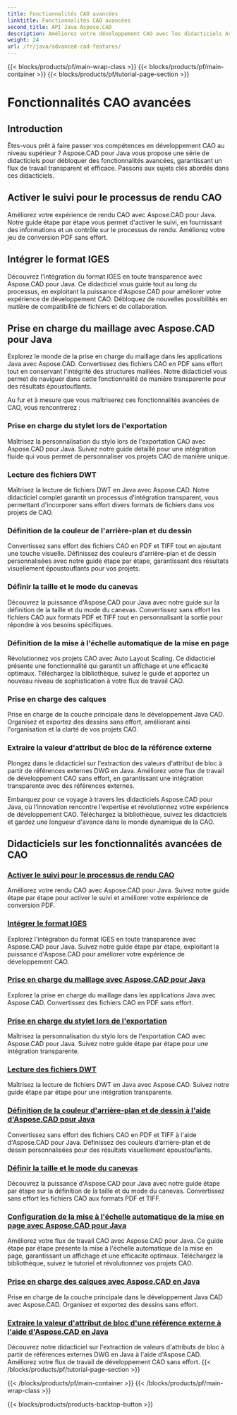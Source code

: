 ```yaml
---
title: Fonctionnalités CAO avancées
linktitle: Fonctionnalités CAO avancées
second_title: API Java Aspose.CAD
description: Améliorez votre développement CAO avec les didacticiels Aspose.CAD pour Java. Apprenez à activer le suivi, à intégrer le format IGES, à prendre en charge le maillage principal, à personnaliser l'exportation du stylet, à lire les fichiers DWT, etc.
weight: 24
url: /fr/java/advanced-cad-features/
---
```


{{< blocks/products/pf/main-wrap-class >}}
{{< blocks/products/pf/main-container >}}
{{< blocks/products/pf/tutorial-page-section >}}

# Fonctionnalités CAO avancées


## Introduction

Êtes-vous prêt à faire passer vos compétences en développement CAO au niveau supérieur ? Aspose.CAD pour Java vous propose une série de didacticiels pour débloquer des fonctionnalités avancées, garantissant un flux de travail transparent et efficace. Passons aux sujets clés abordés dans ces didacticiels.

## Activer le suivi pour le processus de rendu CAO
Améliorez votre expérience de rendu CAO avec Aspose.CAD pour Java. Notre guide étape par étape vous permet d'activer le suivi, en fournissant des informations et un contrôle sur le processus de rendu. Améliorez votre jeu de conversion PDF sans effort.

## Intégrer le format IGES
Découvrez l'intégration du format IGES en toute transparence avec Aspose.CAD pour Java. Ce didacticiel vous guide tout au long du processus, en exploitant la puissance d'Aspose.CAD pour améliorer votre expérience de développement CAO. Débloquez de nouvelles possibilités en matière de compatibilité de fichiers et de collaboration.

## Prise en charge du maillage avec Aspose.CAD pour Java
Explorez le monde de la prise en charge du maillage dans les applications Java avec Aspose.CAD. Convertissez des fichiers CAO en PDF sans effort tout en conservant l'intégrité des structures maillées. Notre didacticiel vous permet de naviguer dans cette fonctionnalité de manière transparente pour des résultats époustouflants.

Au fur et à mesure que vous maîtriserez ces fonctionnalités avancées de CAO, vous rencontrerez :

### Prise en charge du stylet lors de l'exportation
Maîtrisez la personnalisation du stylo lors de l'exportation CAO avec Aspose.CAD pour Java. Suivez notre guide détaillé pour une intégration fluide qui vous permet de personnaliser vos projets CAO de manière unique.

### Lecture des fichiers DWT
Maîtrisez la lecture de fichiers DWT en Java avec Aspose.CAD. Notre didacticiel complet garantit un processus d'intégration transparent, vous permettant d'incorporer sans effort divers formats de fichiers dans vos projets de CAO.

### Définition de la couleur de l'arrière-plan et du dessin
Convertissez sans effort des fichiers CAO en PDF et TIFF tout en ajoutant une touche visuelle. Définissez des couleurs d'arrière-plan et de dessin personnalisées avec notre guide étape par étape, garantissant des résultats visuellement époustouflants pour vos projets.

### Définir la taille et le mode du canevas
Découvrez la puissance d'Aspose.CAD pour Java avec notre guide sur la définition de la taille et du mode du canevas. Convertissez sans effort les fichiers CAO aux formats PDF et TIFF tout en personnalisant la sortie pour répondre à vos besoins spécifiques.

### Définition de la mise à l'échelle automatique de la mise en page
Révolutionnez vos projets CAO avec Auto Layout Scaling. Ce didacticiel présente une fonctionnalité qui garantit un affichage et une efficacité optimaux. Téléchargez la bibliothèque, suivez le guide et apportez un nouveau niveau de sophistication à votre flux de travail CAO.

### Prise en charge des calques
Prise en charge de la couche principale dans le développement Java CAD. Organisez et exportez des dessins sans effort, améliorant ainsi l'organisation et la clarté de vos projets CAO.

### Extraire la valeur d'attribut de bloc de la référence externe
Plongez dans le didacticiel sur l'extraction des valeurs d'attribut de bloc à partir de références externes DWG en Java. Améliorez votre flux de travail de développement CAO sans effort, en garantissant une intégration transparente avec des références externes.

Embarquez pour ce voyage à travers les didacticiels Aspose.CAD pour Java, où l'innovation rencontre l'expertise et révolutionnez votre expérience de développement CAO. Téléchargez la bibliothèque, suivez les didacticiels et gardez une longueur d'avance dans le monde dynamique de la CAO.
## Didacticiels sur les fonctionnalités avancées de CAO
### [Activer le suivi pour le processus de rendu CAO](./enable-tracking-for-cad-rendering-process/)
Améliorez votre rendu CAO avec Aspose.CAD pour Java. Suivez notre guide étape par étape pour activer le suivi et améliorer votre expérience de conversion PDF.
### [Intégrer le format IGES](./integrate-iges-format/)
Explorez l'intégration du format IGES en toute transparence avec Aspose.CAD pour Java. Suivez notre guide étape par étape, exploitant la puissance d'Aspose.CAD pour améliorer votre expérience de développement CAO.
### [Prise en charge du maillage avec Aspose.CAD pour Java](./mesh-support-in-cad/)
Explorez la prise en charge du maillage dans les applications Java avec Aspose.CAD. Convertissez des fichiers CAO en PDF sans effort. 
### [Prise en charge du stylet lors de l'exportation](./pen-support-in-export/)
Maîtrisez la personnalisation du stylo lors de l'exportation CAO avec Aspose.CAD pour Java. Suivez notre guide étape par étape pour une intégration transparente.
### [Lecture des fichiers DWT](./reading-dwt-files/)
Maîtrisez la lecture de fichiers DWT en Java avec Aspose.CAD. Suivez notre guide étape par étape pour une intégration transparente.
### [Définition de la couleur d'arrière-plan et de dessin à l'aide d'Aspose.CAD pour Java](./setting-background-and-drawing-color/)
Convertissez sans effort des fichiers CAO en PDF et TIFF à l'aide d'Aspose.CAD pour Java. Définissez des couleurs d’arrière-plan et de dessin personnalisées pour des résultats visuellement époustouflants.
### [Définir la taille et le mode du canevas](./set-canvas-size-and-mode/)
Découvrez la puissance d'Aspose.CAD pour Java avec notre guide étape par étape sur la définition de la taille et du mode du canevas. Convertissez sans effort les fichiers CAO aux formats PDF et TIFF.
### [Configuration de la mise à l'échelle automatique de la mise en page avec Aspose.CAD pour Java](./setting-auto-layout-scaling/)
Améliorez votre flux de travail CAO avec Aspose.CAD pour Java. Ce guide étape par étape présente la mise à l'échelle automatique de la mise en page, garantissant un affichage et une efficacité optimaux. Téléchargez la bibliothèque, suivez le tutoriel et révolutionnez vos projets CAO.
### [Prise en charge des calques avec Aspose.CAD en Java](./support-of-layers-in-cad/)
Prise en charge de la couche principale dans le développement Java CAD avec Aspose.CAD. Organisez et exportez des dessins sans effort.
### [Extraire la valeur d'attribut de bloc d'une référence externe à l'aide d'Aspose.CAD en Java](./extract-block-attribute-value/)
Découvrez notre didacticiel sur l'extraction de valeurs d'attributs de bloc à partir de références externes DWG en Java à l'aide d'Aspose.CAD. Améliorez votre flux de travail de développement CAO sans effort.
{{< /blocks/products/pf/tutorial-page-section >}}

{{< /blocks/products/pf/main-container >}}
{{< /blocks/products/pf/main-wrap-class >}}

{{< blocks/products/products-backtop-button >}}
